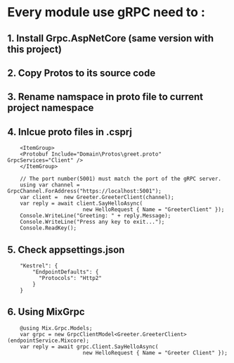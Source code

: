 # Every module use gRPC need to :
## 1. Install Grpc.AspNetCore (same version with this project)
## 2. Copy Protos to its source code
## 3. Rename namspace in proto file to current project namespace
## 4. Inlcue proto files in .csprj
```    
    <ItemGroup>
    <Protobuf Include="Domain\Protos\greet.proto" GrpcServices="Client" />
    </ItemGroup>
```

```
    // The port number(5001) must match the port of the gRPC server.
    using var channel = GrpcChannel.ForAddress("https://localhost:5001");
    var client =  new Greeter.GreeterClient(channel);
    var reply = await client.SayHelloAsync(
                        new HelloRequest { Name = "GreeterClient" });
    Console.WriteLine("Greeting: " + reply.Message);
    Console.WriteLine("Press any key to exit...");
    Console.ReadKey();
```

## 5. Check appsettings.json

```
    "Kestrel": {
        "EndpointDefaults": {
          "Protocols": "Http2"
        }
    }
```

## 6. Using MixGrpc

```
    @using Mix.Grpc.Models;
    var grpc = new GrpcClientModel<Greeter.GreeterClient>(endpointService.Mixcore);
    var reply = await grpc.Client.SayHelloAsync(
                        new HelloRequest { Name = "Greeter Client" });
```
